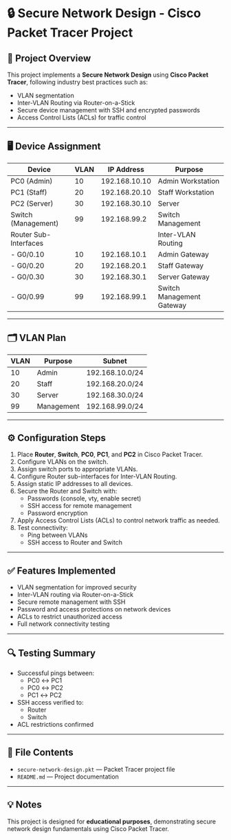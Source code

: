 # 🔒 Secure Network Design - Cisco Packet Tracer Project

## 📡 Project Overview

This project implements a **Secure Network Design** using **Cisco Packet Tracer**, following industry best practices such as:

- VLAN segmentation
- Inter-VLAN Routing via Router-on-a-Stick
- Secure device management with SSH and encrypted passwords
- Access Control Lists (ACLs) for traffic control

---

## 🖥️ Device Assignment

| Device               | VLAN | IP Address       | Purpose         |
|----------------------|------|------------------|-----------------|
| PC0 (Admin)          | 10   | 192.168.10.10    | Admin Workstation |
| PC1 (Staff)          | 20   | 192.168.20.10    | Staff Workstation |
| PC2 (Server)         | 30   | 192.168.30.10    | Server           |
| Switch (Management)  | 99   | 192.168.99.2     | Switch Management |
| Router Sub-Interfaces|      |                  | Inter-VLAN Routing |
| - G0/0.10            | 10   | 192.168.10.1     | Admin Gateway    |
| - G0/0.20            | 20   | 192.168.20.1     | Staff Gateway    |
| - G0/0.30            | 30   | 192.168.30.1     | Server Gateway   |
| - G0/0.99            | 99   | 192.168.99.1     | Switch Management Gateway |

---

## 🗂️ VLAN Plan

| VLAN | Purpose    | Subnet            |
|------|------------|-------------------|
| 10   | Admin      | 192.168.10.0/24   |
| 20   | Staff      | 192.168.20.0/24   |
| 30   | Server     | 192.168.30.0/24   |
| 99   | Management | 192.168.99.0/24   |

---

## ⚙️ Configuration Steps

1. Place **Router**, **Switch**, **PC0**, **PC1**, and **PC2** in Cisco Packet Tracer.
2. Configure VLANs on the switch.
3. Assign switch ports to appropriate VLANs.
4. Configure Router sub-interfaces for Inter-VLAN Routing.
5. Assign static IP addresses to all devices.
6. Secure the Router and Switch with:
   - Passwords (console, vty, enable secret)
   - SSH access for remote management
   - Password encryption
7. Apply Access Control Lists (ACLs) to control network traffic as needed.
8. Test connectivity:
   - Ping between VLANs
   - SSH access to Router and Switch

---

## ✅ Features Implemented

- VLAN segmentation for improved security
- Inter-VLAN routing via Router-on-a-Stick
- Secure remote management with SSH
- Password and access protections on network devices
- ACLs to restrict unauthorized access
- Full network connectivity testing

---

## 🔍 Testing Summary

- Successful pings between:
  - PC0 ↔ PC1
  - PC0 ↔ PC2
  - PC1 ↔ PC2
- SSH access verified to:
  - Router
  - Switch
- ACL restrictions confirmed

---

## 📂 File Contents

- `secure-network-design.pkt` — Packet Tracer project file
- `README.md` — Project documentation

---

## 💡 Notes

This project is designed for **educational purposes**, demonstrating secure network design fundamentals using Cisco Packet Tracer.

